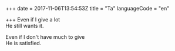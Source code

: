 +++
date = 2017-11-06T13:54:53Z
title = "Ta"
languageCode = "en"

+++ 
Even if I give a lot   
He still wants it.   
   
Even if I don't have much to give   
He is satisfied.